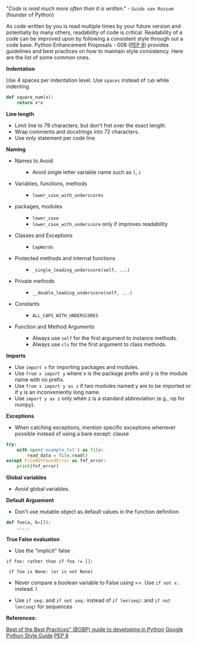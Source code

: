  "_Code is read much more often than it is written_." - `Guido van Rossum` (founder of Python)
 
 As code written by you is read multiple times by your future version and potentially by many others, readability of code is critical. Readability of a code can be improved upon by following a consistent style through out a code base. Python Enhancement Proposals - 008 ([PEP 8](https://www.python.org/dev/peps/pep-0008/)) provides guidelines and best practices on how to maintain style consistency. Here are the list of some common ones.
 
 
**Indentation**

Use 4 spaces per indentation level. Use `spaces` instead of `tab` while indenting.

```python
def square_num(x):
    return x*x
```

**Line length**

- Limit line to 79 characters, but don't fret over the exact length. 
- Wrap comments and docstrings into 72 characters.
- Use only statement per code line

 
**Naming**


- Names to Avoid <ul> 
    - Avoid single letter variable name such as `l`, `c` 
</ul>
  
- Variables, functions, methods <ul> 
    - `lower_case_with_underscores` 
</ul>

- packages, modules <ul>
    - `lower_case` <br>
    - `lower_case_with_underscore` only if improves readability
</ul>

- Classes and Exceptions <ul>
    - `CapWords`
</ul>

- Protected methods and internal functions <ul>
    - `_single_leading_underscore(self, ...)`
</ul>

- Private methods <ul>
    - `__double_leading_underscore(self, ...)`
</ul>

- Constants <ul>
    - `ALL_CAPS_WITH_UNDERSCORES`
 </ul>
    
- Function and Method Arguments <ul>
    - Always use `self` for the first argument to instance methods.
    - Always use `cls` for the first argument to class methods.

</ul>

**Imports**

- Use `import x` for importing packages and modules.
- Use `from x import y` where x is the package prefix and y is the module name with no prefix.
- Use `from x import y as z` if two modules named y are to be imported or if y is an inconveniently long name.
- Use `import y as z` only when z is a standard abbreviation (e.g., np for numpy).
 
**Exceptions**
- When catching exceptions, mention specific exceptions whenever possible instead of using a bare except: clause

```python
try:
    with open('example.txt') as file:
        read_data = file.read()
except FileNotFoundError as fnf_error:
    print(fnf_error)
```

**Global variables**
- Avoid global variables.

**Default Arguement**
- Don't use mutable object as default values in the function definition

```python
def foo(a, b=[]):
    .....
```
**True False evaluation**

- Use the “implicit” false

`if foo: rather than if foo != []:`

` if foo is None: (or is not None)`

- Never compare a boolean variable to False using ==. Use `if not x:` instead. I

- Use `if seq:` and `if not seq:` instead of `if len(seq)`: and `if not len(seq)` for sequences


**References:**

[Best of the Best Practices" (BOBP) guide to developing in Python](https://gist.github.com/sloria/7001839)
[Google Python Style Guide](http://google.github.io/styleguide/pyguide.html)
[PEP 8](https://www.python.org/dev/peps/pep-0008/)
